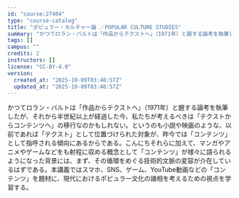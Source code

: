 ```yaml
---
id: "course:27404"
type: "course-catalog"
title: "ポピュラー・カルチャー論 ／POPULAR CULTURE STUDIES"
summary: "かつてロラン・バルトは「作品からテクストへ」（1971年）と題する論考を執筆したが、それから半世紀以上が経過した今、私たちが考えるべきは「テクストからコンテンツへ」の移行なのかもしれない。というのも小説や映画のような、以前であれば「テクスト…"
tags: []
campus: ""
credits: 2
instructors: []
license: "CC-BY-4.0"
version:
  created_at: "2025-10-09T03:48:57Z"
  updated_at: "2025-10-09T03:48:57Z"
---
```

かつてロラン・バルトは「作品からテクストへ」（1971年）と題する論考を執筆したが、それから半世紀以上が経過した今、私たちが考えるべきは「テクストからコンテンツへ」の移行なのかもしれない。というのも小説や映画のような、以前であれば「テクスト」として位置づけられた対象が、昨今では「コンテンツ」として指呼される傾向にあるからである。こんにちそれらに加えて、マンガやアニメやゲームなどをも射程に収める概念として「コンテンツ」が様々に語られるようになった背景には、まず、その循環をめぐる技術的文脈の変容が介在しているはずである。本講義ではスマホ、SNS、ゲーム、YouTube動画などの「コンテンツ」を題材に、現代におけるポピュラー文化の諸相を考えるための視点を学習する。
